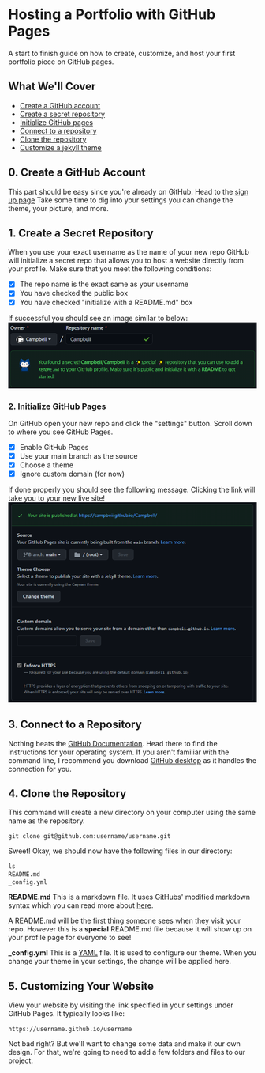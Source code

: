 # Hosting a Portfolio with GitHub Pages
A start to finish guide on how to create, customize, and host your first portfolio piece on GitHub pages.

## What We'll Cover
- [Create a GitHub account](#0-create-a-github-account)
- [Create a secret repository](#1-create-a-secret-repository)
- [Initialize GitHub pages](#2-initialize-github-pages)
- [Connect to a repository](#3-connect-to-a-repository)
- [Clone the repository](#3-clone-the-repository)
- [Customize a jekyll theme](#github)

## 0. Create a GitHub Account
This part should be easy since you're already on GitHub. Head to the [sign up page](https://github.com/join)
Take some time to dig into your settings you can change the theme, your picture, and more.

## 1. Create a Secret Repository
When you use your exact username as the name of your new repo GitHub  will initialize a secret repo that allows you to host a website directly from your profile. Make sure that you meet the following conditions:
- [x] The repo name is the exact same as your username
- [x] You have checked the public box
- [x] You have checked "initialize with a README.md" box

If successful you should see an image similar to below:
![secret repo](images/secret-repo.png)

### 2. Initialize GitHub Pages
On GitHub open your new repo and click the "settings" button. Scroll down to where you see GitHub Pages.
- [x] Enable GitHub Pages
- [x] Use your main branch as the source
- [x] Choose a theme
- [x] Ignore custom domain (for now)

If done properly you should see the following message. Clicking the link will take you to your new live site!
![enable github pages](images/enable-github-pages.png)

## 3. Connect to a Repository
Nothing beats the [GitHub Documentation](https://docs.github.com/en/github/authenticating-to-github/connecting-to-github-with-ssh). Head there to find the instructions for your operating system. If you aren't familiar with the command line, I recommend you download [GitHub desktop](https://desktop.github.com/) as it handles the connection for you.

## 4. Clone the Repository
This command will create a new directory on your computer using the same name as the repository.

```shell
git clone git@github.com:username/username.git
```

Sweet! Okay, we should now have the following files in our directory:

```shell
ls
README.md
_config.yml
```
**README.md**
This is a markdown file. It uses GitHubs' modified markdown syntax which you can read more about [here](https://docs.github.com/en/github/writing-on-github/basic-writing-and-formatting-syntax).

A README.md will be the first thing someone sees when they visit your repo. However this is a __special__ README.md file because it will show up on your profile page for everyone to see!

**_config.yml**
This is a [YAML](https://docs.ansible.com/ansible/latest/reference_appendices/YAMLSyntax.html) file. It is used to configure our theme. When you change your theme in your settings, the change will be applied here.

## 5. Customizing Your Website
View your website by visiting the link specified in your settings under GitHub Pages. It typically looks like:
```shell
https://username.github.io/username
```
Not bad right? But we'll want to change some data and make it our own design. For that, we're going to need to add a few folders and files to our project.


